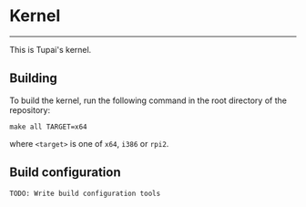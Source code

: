 # Kernel

---

This is Tupai's kernel.

## Building

To build the kernel, run the following command in the root directory of the repository:

```
make all TARGET=x64
```

where `<target>` is one of `x64`, `i386` or `rpi2`.

## Build configuration

`TODO: Write build configuration tools`
